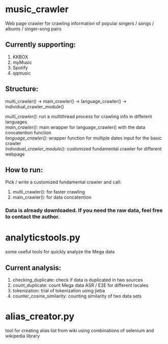 # music_crawler

Web page crawler for crawling information of popular singers / songs / albums / singer-song pairs

## Currently supporting:

1. KKBOX
2. myMusic
3. Spotify
4. qqmusic


## Structure:

multi_crawler() -> main_crawler() -> language_crawler() -> individual_crawler_module() 

*multi_crawler():* run a multithread process for crawling info in different languages  
*main_crawler():* main wrapper for language_crawler() with the data concatention function  
*language_crawler():* wrapper function for multiple dates input for the basic crawler  
*individual_crawler_module():* customized fundamental crawler for different webpage   

## How to run:

Pick / write a customized fundamental crawler and call:

1. multi_crawler(): for faster crawling  
2. main_crawler(): for data concatention  

### Data is already downloaded. If you need the raw data, feel free to contact the author.


# analyticstools.py

some useful tools for quickly analyze the Mega data

## Current analysis:

1. checking_duplicate: check if data is duplicated in two sources
2. count_duplicate: count Mega data ASR / E2E for different locales
3. tokenization: trial of tokenization using jieba
4. counter_cosine_similarity: counting similarity of two data sets


# alias_creator.py

tool for creating alias list from wiki using combinations of selenium and wikipedia library
